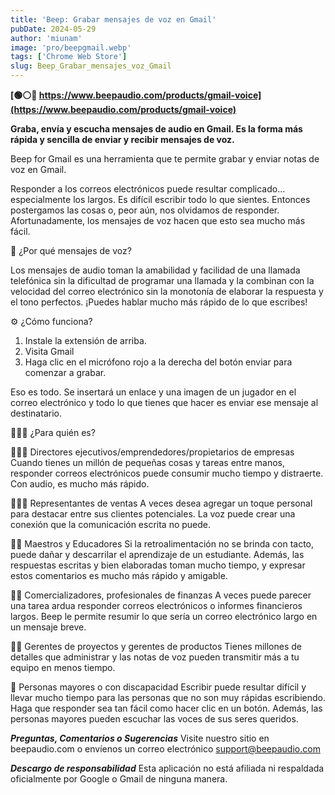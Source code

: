 ```yaml
---
title: 'Beep: Grabar mensajes de voz en Gmail'
pubDate: 2024-05-29
author: 'miunam'
image: 'pro/beepgmail.webp'
tags: ['Chrome Web Store']
slug: Beep_Grabar_mensajes_voz_Gmail
---
```

**[🟢⚪️🔴 https://www.beepaudio.com/products/gmail-voice](https://www.beepaudio.com/products/gmail-voice)**

**Graba, envía y escucha mensajes de audio en Gmail. Es la forma más rápida y sencilla de enviar y recibir mensajes de voz.**

Beep for Gmail es una herramienta que te permite grabar y enviar notas de voz en Gmail. 

Responder a los correos electrónicos puede resultar complicado... especialmente los largos. Es difícil escribir todo lo que sientes. Entonces postergamos las cosas o, peor aún, nos olvidamos de responder. Afortunadamente, los mensajes de voz hacen que esto sea mucho más fácil. 

🤔 ¿Por qué mensajes de voz?

Los mensajes de audio toman la amabilidad y facilidad de una llamada telefónica sin la dificultad de programar una llamada y la combinan con la velocidad del correo electrónico sin la monotonía de elaborar la respuesta y el tono perfectos. ¡Puedes hablar mucho más rápido de lo que escribes!

⚙️ ¿Cómo funciona?
1. Instale la extensión de arriba.
2. Visita Gmail
3. Haga clic en el micrófono rojo a la derecha del botón enviar para comenzar a grabar.

Eso es todo. Se insertará un enlace y una imagen de un jugador en el correo electrónico y todo lo que tienes que hacer es enviar ese mensaje al destinatario.  

🙋🏾‍♀️ ¿Para quién es?

👩🏿‍💻 Directores ejecutivos/emprendedores/propietarios de empresas 
Cuando tienes un millón de pequeñas cosas y tareas entre manos, responder correos electrónicos puede consumir mucho tiempo y distraerte. Con audio, es mucho más rápido. 

👨🏽‍💼 Representantes de ventas 
A veces desea agregar un toque personal para destacar entre sus clientes potenciales. La voz puede crear una conexión que la comunicación escrita no puede.   

👨‍🏫 Maestros y Educadores
Si la retroalimentación no se brinda con tacto, puede dañar y descarrilar el aprendizaje de un estudiante.  Además, las respuestas escritas y bien elaboradas toman mucho tiempo, y expresar estos comentarios es mucho más rápido y amigable.  

👩‍💻 Comercializadores, profesionales de finanzas
A veces puede parecer una tarea ardua responder correos electrónicos o informes financieros largos. Beep le permite resumir lo que sería un correo electrónico largo en un mensaje breve.

👷‍♀️ Gerentes de proyectos y gerentes de productos
Tienes millones de detalles que administrar y las notas de voz pueden transmitir más a tu equipo en menos tiempo. 

👵 Personas mayores o con discapacidad
Escribir puede resultar difícil y llevar mucho tiempo para las personas que no son muy rápidas escribiendo. Haga que responder sea tan fácil como hacer clic en un botón. Además, las personas mayores pueden escuchar las voces de sus seres queridos. 

***Preguntas, Comentarios o Sugerencias***
Visite nuestro sitio en beepaudio.com o envíenos un correo electrónico support@beepaudio.com

***Descargo de responsabilidad***
Esta aplicación no está afiliada ni respaldada oficialmente por Google o Gmail de ninguna manera.